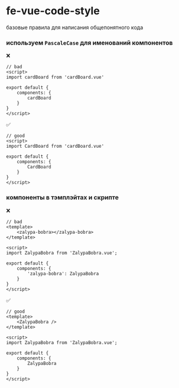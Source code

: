 # fe-vue-code-style
базовые правила для написания общепонятного кода

### используем `PascaleCase` для именований компонентов

:x:
```vue
// bad
<script>
import cardBoard from 'cardBoard.vue'

export default {
    components: {
        cardBoard
    }
}
</script>
```

:white_check_mark:
```vue
// good
<script>
import CardBoard from 'cardBoard.vue'

export default {
    components: {
        CardBoard
    }
}
</script>
```

### компоненты в тэмплэйтах и скрипте

:x:
```vue
// bad
<template>
    <zalypa-bobra></zalypa-bobra>
</template>

<script>
import ZalypaBobra from 'ZalypaBobra.vue';

export default {
    components: {
        'zalypa-bobra': ZalypaBobra
    }
}
</script>
```

:white_check_mark:
```vue
// good
<template>
    <ZalypaBobra />
</template>

<script>
import ZalypaBobra from 'ZalypaBobra.vue';

export default {
    components: {
        ZalypaBobra
    }
}
</script>
```

###
